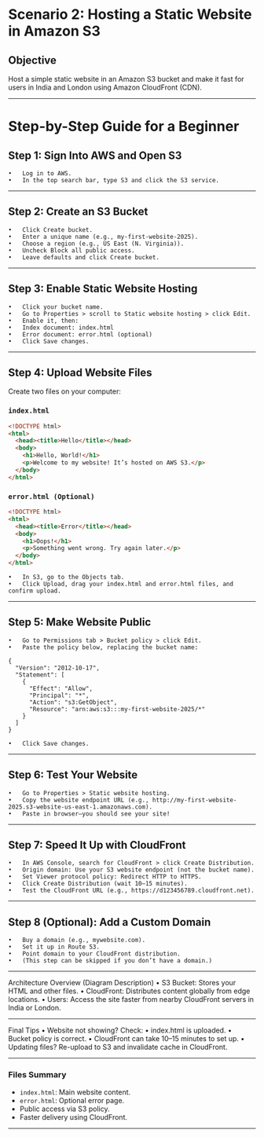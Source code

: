# Scenario 2: Hosting a Static Website in Amazon S3

## Objective

Host a simple static website in an Amazon S3 bucket and make it fast for users in India and London using Amazon CloudFront (CDN).

---

# Step-by-Step Guide for a Beginner

## Step 1: Sign Into AWS and Open S3
	•	Log in to AWS.
	•	In the top search bar, type S3 and click the S3 service.

---

## Step 2: Create an S3 Bucket
	•	Click Create bucket.
	•	Enter a unique name (e.g., my-first-website-2025).
	•	Choose a region (e.g., US East (N. Virginia)).
	•	Uncheck Block all public access.
	•	Leave defaults and click Create bucket.

---

## Step 3: Enable Static Website Hosting
	•	Click your bucket name.
	•	Go to Properties > scroll to Static website hosting > click Edit.
	•	Enable it, then:
	•	Index document: index.html
	•	Error document: error.html (optional)
	•	Click Save changes.

---

## Step 4: Upload Website Files

Create two files on your computer:

### `index.html`

```html
<!DOCTYPE html>
<html>
  <head><title>Hello</title></head>
  <body>
    <h1>Hello, World!</h1>
    <p>Welcome to my website! It’s hosted on AWS S3.</p>
  </body>
</html>
```

### `error.html (Optional)`

```html
<!DOCTYPE html>
<html>
  <head><title>Error</title></head>
  <body>
    <h1>Oops!</h1>
    <p>Something went wrong. Try again later.</p>
  </body>
</html>
```


	•	In S3, go to the Objects tab.
	•	Click Upload, drag your index.html and error.html files, and confirm upload.

---

## Step 5: Make Website Public
	•	Go to Permissions tab > Bucket policy > click Edit.
	•	Paste the policy below, replacing the bucket name:


```
{
  "Version": "2012-10-17",
  "Statement": [
    {
      "Effect": "Allow",
      "Principal": "*",
      "Action": "s3:GetObject",
      "Resource": "arn:aws:s3:::my-first-website-2025/*"
    }
  ]
}
```

	•	Click Save changes.

---

## Step 6: Test Your Website
	•	Go to Properties > Static website hosting.
	•	Copy the website endpoint URL (e.g., http://my-first-website-2025.s3-website-us-east-1.amazonaws.com).
	•	Paste in browser—you should see your site!

---

## Step 7: Speed It Up with CloudFront
	•	In AWS Console, search for CloudFront > click Create Distribution.
	•	Origin domain: Use your S3 website endpoint (not the bucket name).
	•	Set Viewer protocol policy: Redirect HTTP to HTTPS.
	•	Click Create Distribution (wait 10–15 minutes).
	•	Test the CloudFront URL (e.g., https://d123456789.cloudfront.net).

---

## Step 8 (Optional): Add a Custom Domain
	•	Buy a domain (e.g., mywebsite.com).
	•	Set it up in Route 53.
	•	Point domain to your CloudFront distribution.
	•	(This step can be skipped if you don’t have a domain.)

---

Architecture Overview (Diagram Description)
	•	S3 Bucket: Stores your HTML and other files.
	•	CloudFront: Distributes content globally from edge locations.
	•	Users: Access the site faster from nearby CloudFront servers in India or London.

---

Final Tips
	•	Website not showing? Check:
	•	index.html is uploaded.
	•	Bucket policy is correct.
	•	CloudFront can take 10–15 minutes to set up.
	•	Updating files? Re-upload to S3 and invalidate cache in CloudFront.

---

### Files Summary
- `index.html`: Main website content.
- `error.html`: Optional error page.
- Public access via S3 policy.
- Faster delivery using CloudFront.

---
